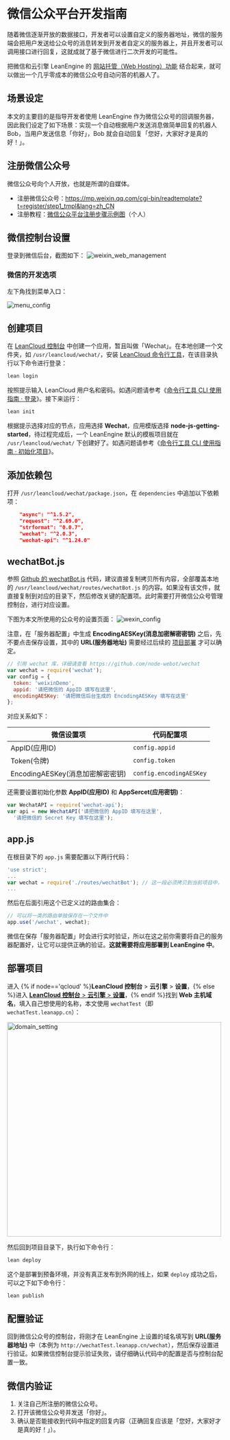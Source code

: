 # 微信公众平台开发指南

随着微信逐渐开放的数据接口，开发者可以设置自定义的服务器地址，微信的服务端会把用户发送给公众号的消息转发到开发者自定义的服务器上，并且开发者可以调用接口进行回复，这就成就了基于微信进行二次开发的可能性。

把微信和云引擎 LeanEngine 的 [网站托管（Web Hosting）功能](leanengine_webhosting_guide-node.html) 结合起来，就可以做出一个几乎零成本的微信公众号自动问答的机器人了。

## 场景设定
本文的主要目的是指导开发者使用 LeanEngine 作为微信公众号的回调服务器，因此我们设定了如下场景：实现一个自动根据用户发送消息做简单回复的机器人 Bob，当用户发送信息「你好」，Bob 就会自动回复「您好，大家好才是真的好！」。


## 注册微信公众号
微信公众号向个人开放，也就是所谓的自媒体。

- 注册微信公众号：<https://mp.weixin.qq.com/cgi-bin/readtemplate?t=register/step1_tmpl&lang=zh_CN>
- 注册教程：[微信公众平台注册步骤示例图](https://kf.qq.com/faq/120911VrYVrA130620u2iA7n.html)（个人）


## 微信控制台设置

登录到微信后台，截图如下：
![weixin_web_management](images/weixin-mp-console-home.png)

### 微信的开发选项

左下角找到菜单入口：

![menu_config](images/weixin-developer-menu.png)

## 创建项目

在 [LeanCloud 控制台](https://leancloud.cn/applist.html#/apps) 中创建一个应用，暂且叫做「Wechat」。在本地创建一个文件夹，如 `/usr/leancloud/wechat/`，安装 [LeanCloud 命令行工具](leanengine_cli.html#安装命令行工具)，在该目录执行以下命令进行登录：

```bash
lean login
```

按照提示输入 LeanCloud 用户名和密码。如遇问题请参考《[命令行工具 CLI 使用指南 · 登录](leanengine_cli.html#登录)》。接下来运行：

```bash
lean init
```

根据提示选择对应的节点，应用选择 **Wechat**，应用模版选择 **node-js-getting-started**，待过程完成后，一个 LeanEngine 默认的模板项目就在 `/usr/leancloud/wechat/` 下创建好了。如遇问题请参考《[命令行工具 CLI 使用指南 · 初始化项目](leanengine_cli.html#初始化项目)》。

## 添加依赖包

打开 `/usr/leancloud/wechat/package.json`，在 `dependencies` 中追加以下依赖项：

```json
    "async": "^1.5.2",
    "request": "^2.69.0",
    "strformat": "0.0.7",
    "wechat": "^2.0.3",
    "wechat-api": "^1.24.0"
```

## wechatBot.js

参照 [Github 的 wechatBot.js](https://github.com/leancloud/LeanEngine-WechatBot/blob/master/routes/wechatBot.js) 代码，建议直接复制拷贝所有内容，全部覆盖本地的 `/usr/leancloud/wechat/routes/wechatBot.js` 的内容。如果没有该文件，就直接复制到对应的目录下，然后修改关键的配置项。此时需要打开微信公众号管理控制台，进行对应设置。

下图为本文所使用的公众号的设置页面：
![wexin_config](images/weixin-mp-console-config.png)

注意，在「服务器配置」中生成 **EncodingAESKey(消息加密解密密钥)** 之后，先不要点击保存设置，其中的 **URL(服务器地址)** 需要经过后续的 [项目部署](#项目部署) 才可以确定。

```js
// 引用 wechat 库，详细请查看 https://github.com/node-webot/wechat
var wechat = require('wechat');
var config = {
  token: 'weixinDemo',
  appid: '请把微信的 AppID 填写在这里',
  encodingAESKey: '请把微信后台生成的 EncodingAESKey 填写在这里'
};
```

对应关系如下：

微信设置项 | 代码配置项
--- | ---
AppID(应用ID)|`config.appid`
Token(令牌) | `config.token`
EncodingAESKey(消息加密解密密钥)|`config.encodingAESKey`

还需要设置初始化参数 **AppID(应用ID)** 和 **AppSercet(应用密钥)**：

```js
var WechatAPI = require('wechat-api');
var api = new WechatAPI('请把微信的 AppID 填写在这里',
  '请把微信的 Secret Key 填写在这里');
```

## app.js

在根目录下的 `app.js` 需要配置以下两行代码：

```js
'use strict';
...
var wechat = require('./routes/wechatBot'); // 这一段必须拷贝到当前项目中，它是定义了一个路由集合
...
```

然后在后面引用这个已定义过的路由集合：

```js
// 可以将一类的路由单独保存在一个文件中
app.use('/wechat', wechat);
```

微信在保存「服务器配置」时会进行实时验证，所以在这之前你需要将自己的服务器配置好，让它可以提供正确的验证。**这就需要将应用部署到 LeanEngine 中**。

## 部署项目
进入 {% if node=='qcloud' %}**LeanCloud 控制台** > **云引擎** > **设置**，{% else %}进入 [**LeanCloud 控制台** > **云引擎** > **设置**](/cloud.html?appid={{appid}}#/conf)，{% endif %}找到 **Web 主机域名**，填入自己想使用的名称，本文使用 `wechatTest`（即 `wechatTest.leanapp.cn`）：

<img src="images/console-webhosting-field.png" width="500" alt="domain_setting">

然后回到项目目录下，执行如下命令行：

```bash
lean deploy
```

这个是部署到预备环境，并没有真正发布到外网的线上，如果 `deploy` 成功之后，可以之下如下命令行：

```bash
lean publish
```

## 配置验证
回到微信公众号的控制台，将刚才在 LeanEngine 上设置的域名填写到 **URL(服务器地址)** 中（本例为 `http://wechatTest.leanapp.cn/wechat`），然后保存设置进行验证。如果微信控制台提示验证失败，请仔细确认代码中的配置是否与控制台配置一致。

## 微信内验证

1. 关注自己所注册的微信公众号。
1. 打开该微信公众号并发送「你好」。
1. 确认是否能接收到代码中指定的回复内容（正确回复应该是「您好，大家好才是真的好！」）。

